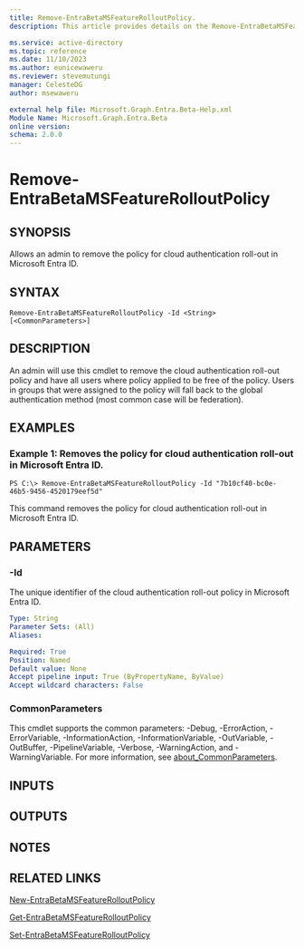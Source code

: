 ```yaml
---
title: Remove-EntraBetaMSFeatureRolloutPolicy.
description: This article provides details on the Remove-EntraBetaMSFeatureRolloutPolicy command.

ms.service: active-directory
ms.topic: reference
ms.date: 11/10/2023
ms.author: eunicewaweru
ms.reviewer: stevemutungi
manager: CelesteDG
author: msewaweru

external help file: Microsoft.Graph.Entra.Beta-Help.xml
Module Name: Microsoft.Graph.Entra.Beta
online version:
schema: 2.0.0
---
```


# Remove-EntraBetaMSFeatureRolloutPolicy

## SYNOPSIS
Allows an admin to remove the policy for cloud authentication roll-out in Microsoft Entra ID.

## SYNTAX

```
Remove-EntraBetaMSFeatureRolloutPolicy -Id <String> [<CommonParameters>]
```

## DESCRIPTION
An admin will use this cmdlet to remove the cloud authentication roll-out policy and have all users where policy applied to be free of the policy.
Users in groups that were assigned to the policy will fall back to the global authentication method (most common case will be federation).

## EXAMPLES

### Example 1: Removes the policy for cloud authentication roll-out in Microsoft Entra ID.
```
PS C:\> Remove-EntraBetaMSFeatureRolloutPolicy -Id "7b10cf40-bc0e-46b5-9456-4520179eef5d"
```

This command removes the policy for cloud authentication roll-out in Microsoft Entra ID.

## PARAMETERS

### -Id
The unique identifier of the cloud authentication roll-out policy in Microsoft Entra ID.

```yaml
Type: String
Parameter Sets: (All)
Aliases:

Required: True
Position: Named
Default value: None
Accept pipeline input: True (ByPropertyName, ByValue)
Accept wildcard characters: False
```

### CommonParameters
This cmdlet supports the common parameters: -Debug, -ErrorAction, -ErrorVariable, -InformationAction, -InformationVariable, -OutVariable, -OutBuffer, -PipelineVariable, -Verbose, -WarningAction, and -WarningVariable. For more information, see [about_CommonParameters](http://go.microsoft.com/fwlink/?LinkID=113216).

## INPUTS

## OUTPUTS

## NOTES
## RELATED LINKS

[New-EntraBetaMSFeatureRolloutPolicy]()

[Get-EntraBetaMSFeatureRolloutPolicy]()

[Set-EntraBetaMSFeatureRolloutPolicy]()

